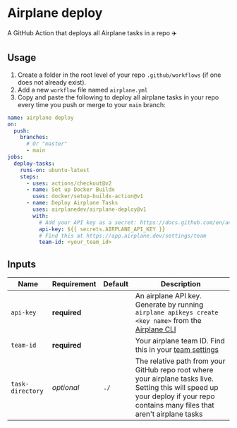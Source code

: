 # Airplane deploy
A GitHub Action that deploys all Airplane tasks in a repo ✈️

## Usage
1. Create a folder in the root level of your repo `.github/workflows` (if one does not already exist).
2. Add a new `workflow` file named `airplane.yml`
3. Copy and paste the following to deploy all airplane tasks in your repo every time you push or merge to your `main` branch:

```yaml
name: airplane deploy
on:
  push:
    branches:
      # Or "master"
      - main
jobs:
  deploy-tasks:
    runs-on: ubuntu-latest
    steps:
      - uses: actions/checkout@v2
      - name: Set up Docker Buildx
        uses: docker/setup-buildx-action@v1
      - name: Deploy Airplane Tasks
        uses: airplanedev/airplane-deploy@v1
        with:
          # Add your API key as a secret: https://docs.github.com/en/actions/security-guides/encrypted-secrets
          api-key: ${{ secrets.AIRPLANE_API_KEY }}
          # Find this at https://app.airplane.dev/settings/team
          team-id: <your_team_id>
```

## Inputs

| Name          | Requirement | Default | Description |
| ------------- | ----------- | ------- | ----------- |
| `api-key`     | **required**  | | An airplane API key. Generate by running `airplane apikeys create <key name>` from the [Airplane CLI](https://docs.airplane.dev/platform/airplane-cli)|
| `team-id`  | **required**  | | Your airplane team ID. Find this in your [team settings](https://app.airplane.dev/settings/team)  |
| `task-directory`   | _optional_  | `./` | The relative path from your GitHub repo root where your airplane tasks live. Setting this will speed up your deploy if your repo contains many files that aren't airplane tasks |
